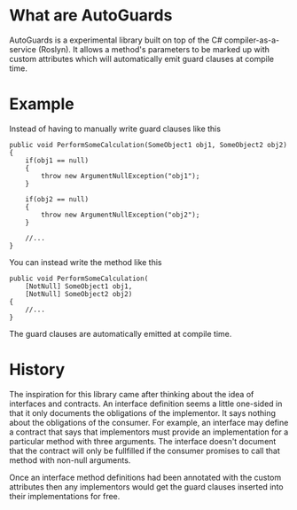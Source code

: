 What are AutoGuards
===================

AutoGuards is a experimental library built on top of the C# compiler-as-a-service (Roslyn).
It allows a method's parameters to be marked up with custom attributes which will 
automatically emit guard clauses at compile time.

Example
=======

Instead of having to manually write guard clauses like this

	public void PerformSomeCalculation(SomeObject1 obj1, SomeObject2 obj2)
	{
		if(obj1 == null)
		{
			throw new ArgumentNullException("obj1");
		}
		
		if(obj2 == null)
		{
			throw new ArgumentNullException("obj2");
		}
	
		//...
	}
	
You can instead write the method like this 

	public void PerformSomeCalculation(
		[NotNull] SomeObject1 obj1, 
		[NotNull] SomeObject2 obj2)
	{
		//...
	}
	
The guard clauses are automatically emitted at compile time.

History
=======

The inspiration for this library came after thinking about the idea of interfaces and contracts.
An interface definition seems a little one-sided in that it only documents the obligations of the
implementor.  It says nothing about the obligations of the consumer. For example,
an interface may define a contract that says that implementors must provide an implementation for a
particular method with three arguments.  The interface doesn't document that the contract will only be fullfilled if the 
consumer promises to call that method with non-null arguments.

Once an interface method definitions had been annotated with the custom attributes then any implementors
would get the guard clauses inserted into their implementations for free.



